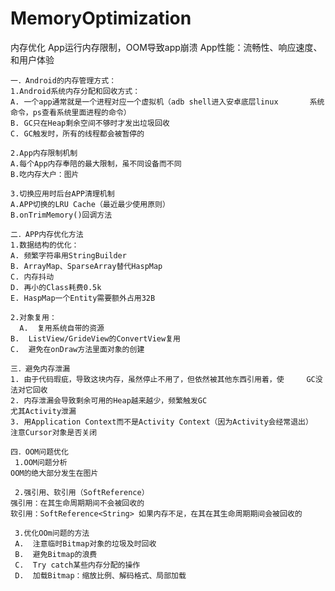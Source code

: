 # MemoryOptimization
内存优化
    App运行内存限制，OOM导致app崩溃
    App性能：流畅性、响应速度、和用户体验

    一．Android的内存管理方式：
    1.Android系统内存分配和回收方式：
    A. 一个app通常就是一个进程对应一个虚拟机（adb shell进入安卓底层linux	   系统命令，ps查看系统里面进程的命令）
    B. GC只在Heap剩余空间不够时才发出垃圾回收
    C. GC触发时，所有的线程都会被暂停的

    2.App内存限制机制
    A.每个App内存奉陪的最大限制，虽不同设备而不同
    B.吃内存大户：图片

    3.切换应用时后台APP清理机制
    A.APP切换的LRU Cache（最近最少使用原则）
    B.onTrimMemory()回调方法	

    二．APP内存优化方法
    1.数据结构的优化：
    A. 频繁字符串用StringBuilder
    B. ArrayMap、SparseArray替代HaspMap
    C. 内存抖动 
    D. 再小的Class耗费0.5k
    E. HaspMap一个Entity需要额外占用32B

    2.对象复用：
      A.  复用系统自带的资源
    B.  ListView/GrideView的ConvertView复用
    C.  避免在onDraw方法里面对象的创建

    三．避免内存泄漏
    1. 由于代码瑕疵，导致这块内存，虽然停止不用了，但依然被其他东西引用着，使	   GC没法对它回收
    2. 内存泄漏会导致剩余可用的Heap越来越少，频繁触发GC
    尤其Activity泄漏
    3. 用Application Context而不是Activity Context（因为Activity会经常退出）
    注意Cursor对象是否关闭

    四．OOM问题优化
     1.OOM问题分析
    OOM的绝大部分发生在图片

     2.强引用、软引用（SoftReference）
    强引用：在其生命周期期间不会被回收的
    软引用：SoftReference<String> 如果内存不足，在其在其生命周期期间会被回收的

     3.优化OOm问题的方法
     A.  注意临时Bitmap对象的垃圾及时回收
     B.  避免Bitmap的浪费
     C.  Try catch某些内存分配的操作
     D.  加载Bitmap：缩放比例、解码格式、局部加载
